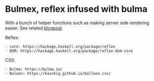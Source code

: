 # Bulmex, reflex infused with bulma

With a bunch of helper functions such as making server side 
rendering easier.
See related [blogpost](https://jappieklooster.nl/reflex-server-side-html-rendering.html).

Reflex: 

	- core: https://hackage.haskell.org/package/reflex
	- DOM: https://hackage.haskell.org/package/reflex-dom-core

CSS:

	- Bulma: https://bulma.io/
	- Baloon: https://kazzkiq.github.io/balloon.css/
